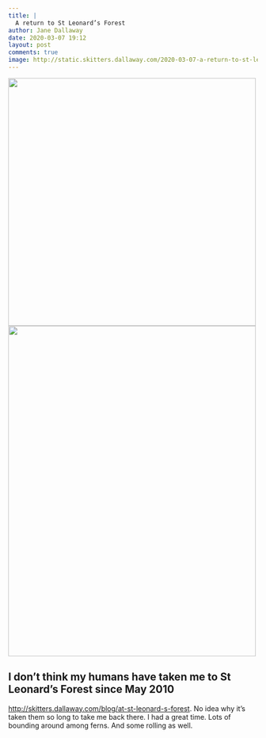 ```yaml
---
title: |
  A return to St Leonard’s Forest
author: Jane Dallaway
date: 2020-03-07 19:12
layout: post
comments: true
image: http://static.skitters.dallaway.com/2020-03-07-a-return-to-st-leonard-s-forest-thumb-1-IMG-0320.JPG
---
```


<div>
        <a href="http://static.skitters.dallaway.com/2020-03-07-a-return-to-st-leonard-s-forest-fullsize-1-IMG-0320.JPG">
          <img src="http://static.skitters.dallaway.com/2020-03-07-a-return-to-st-leonard-s-forest-thumb-1-IMG-0320.JPG" width="500" height="500"/>
        </a>
      </div><div>
        <a href="http://static.skitters.dallaway.com/2020-03-07-a-return-to-st-leonard-s-forest-fullsize-2-IMG-0322.JPG">
          <img src="http://static.skitters.dallaway.com/2020-03-07-a-return-to-st-leonard-s-forest-thumb-2-IMG-0322.JPG" width="500" height="667"/>
        </a>
      </div>

I don’t think my humans have taken me to St Leonard’s Forest since May 2010
-
http://skitters.dallaway.com/blog/at-st-leonard-s-forest. No idea why it’s
taken them so long to take me back there. I had a great time. Lots of
bounding around among ferns. And some rolling as well.
   
      